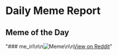 # Daily Meme Report

## Meme of the Day
"### me_irl\n\n![Meme](https://i.redd.it/fppzbez4tiaf1.png)\n\n[View on Reddit](https://redd.it/1lq6e6i)"
